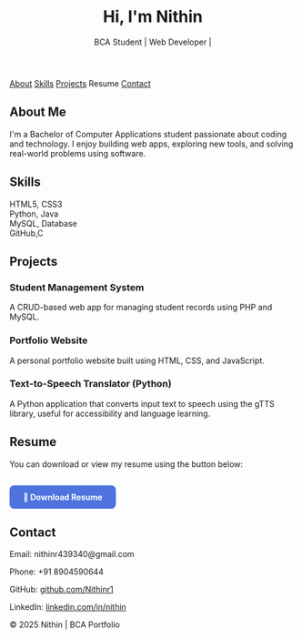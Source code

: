 <!DOCTYPE html>
<html lang="en">
<head>
  <meta charset="UTF-8" />
  <meta name="viewport" content="width=device-width, initial-scale=1.0"/>

  <link href="https://fonts.googleapis.com/css2?family=Poppins:wght@300;500;700&display=swap" rel="stylesheet">
 
</head>
<body>

  <header>
    <h1>Hi, I'm Nithin</h1>
    <p>BCA Student | Web Developer |</p>
  </header>

  <nav>
    <a href="#about">About</a>
    <a href="#skills">Skills</a>
    <a href="#projects">Projects</a>
    <a hre="#resume">Resume</a>
    <a href="#contact">Contact</a>
  </nav>

  <section id="about">
    <h2>About Me</h2>
    <p>
      I'm a Bachelor of Computer Applications student passionate about coding and technology.
      I enjoy building web apps, exploring new tools, and solving real-world problems using software.
    </p>
  </section>

  <section id="skills">
    <h2>Skills</h2>
    <div class="skills">
      <div class="box">HTML5, CSS3</div>
      <div class="box">Python, Java</div>
      <div class="box">MySQL, Database</div>
      <div class="box"> GitHub,C</div>
    </div>
  </section>

  <section id="projects">
    <h2>Projects</h2>
    <div class="projects">
      <div class="box">
        <h3>Student Management System</h3>
        <p>A CRUD-based web app for managing student records using PHP and MySQL.</p>
      </div>
      <div class="box">
        <h3>Portfolio Website</h3>
        <p>A personal portfolio website built using HTML, CSS, and JavaScript.</p>
      </div>
      <div class="box">
        <h3>Text-to-Speech Translator (Python)</h3>
        <p>A Python application that converts input text to speech using the gTTS library, useful for accessibility and language learning.</p>
      </div>
    </div>
  </section>
  <section id="resume">
  <h2>Resume</h2>
  <p>You can download or view my resume using the button below:</p>
  <a href="C:\Users\bhara\Downloads\My Resume (2).pdf" download target="_blank" style="
    display: inline-block;
    margin-top: 15px;
    padding: 12px 24px;
    background-color: #4e73df;
    color: white;
    border-radius: 8px;
    text-decoration: none;
    font-weight: bold;
    transition: background 0.3s;">
    📄 Download Resume
  </a>
</section>

  <section id="contact">
    <h2>Contact</h2>
    <div class="contact">
      <p>Email: nithinr439340@gmail.com</p>
      <p>Phone: +91 8904590644</p>
      <p>GitHub: <a href="https://github.com/Nithinr1/Nithinr1 target="_blank">github.com/Nithinr1</a></p>
      <p>LinkedIn: <a href="https://linkedin.com/in/nithin" target="_blank">linkedin.com/in/nithin</a></p>
    </div>
  </section>

  <footer>
    © 2025 Nithin | BCA Portfolio
  </footer>
  

</body>
</html>
